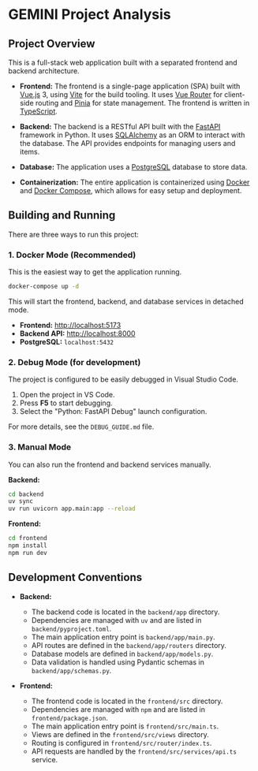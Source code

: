 # GEMINI Project Analysis

## Project Overview

This is a full-stack web application built with a separated frontend and backend architecture.

*   **Frontend:** The frontend is a single-page application (SPA) built with [Vue.js](https://vuejs.org/) 3, using [Vite](https://vitejs.dev/) for the build tooling. It uses [Vue Router](https://router.vuejs.org/) for client-side routing and [Pinia](https://pinia.vuejs.org/) for state management. The frontend is written in [TypeScript](https://www.typescriptlang.org/).

*   **Backend:** The backend is a RESTful API built with the [FastAPI](https://fastapi.tiangolo.com/) framework in Python. It uses [SQLAlchemy](https://www.sqlalchemy.org/) as an ORM to interact with the database. The API provides endpoints for managing users and items.

*   **Database:** The application uses a [PostgreSQL](https://www.postgresql.org/) database to store data.

*   **Containerization:** The entire application is containerized using [Docker](https://www.docker.com/) and [Docker Compose](https://docs.docker.com/compose/), which allows for easy setup and deployment.

## Building and Running

There are three ways to run this project:

### 1. Docker Mode (Recommended)

This is the easiest way to get the application running.

```bash
docker-compose up -d
```

This will start the frontend, backend, and database services in detached mode.

*   **Frontend:** [http://localhost:5173](http://localhost:5173)
*   **Backend API:** [http://localhost:8000](http://localhost:8000)
*   **PostgreSQL:** `localhost:5432`

### 2. Debug Mode (for development)

The project is configured to be easily debugged in Visual Studio Code.

1.  Open the project in VS Code.
2.  Press **F5** to start debugging.
3.  Select the "Python: FastAPI Debug" launch configuration.

For more details, see the `DEBUG_GUIDE.md` file.

### 3. Manual Mode

You can also run the frontend and backend services manually.

**Backend:**

```bash
cd backend
uv sync
uv run uvicorn app.main:app --reload
```

**Frontend:**

```bash
cd frontend
npm install
npm run dev
```

## Development Conventions

*   **Backend:**
    *   The backend code is located in the `backend/app` directory.
    *   Dependencies are managed with `uv` and are listed in `backend/pyproject.toml`.
    *   The main application entry point is `backend/app/main.py`.
    *   API routes are defined in the `backend/app/routers` directory.
    *   Database models are defined in `backend/app/models.py`.
    *   Data validation is handled using Pydantic schemas in `backend/app/schemas.py`.

*   **Frontend:**
    *   The frontend code is located in the `frontend/src` directory.
    *   Dependencies are managed with `npm` and are listed in `frontend/package.json`.
    *   The main application entry point is `frontend/src/main.ts`.
    *   Views are defined in the `frontend/src/views` directory.
    *   Routing is configured in `frontend/src/router/index.ts`.
    *   API requests are handled by the `frontend/src/services/api.ts` service.
